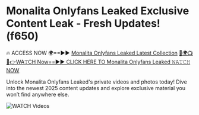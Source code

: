 # Monalita Onlyfans Leaked Exclusive Content Leak - Fresh Updates! (f650)

🔥 ACCESS NOW 🌍==►► <a href="https://tinyurl.com/3fjeunct" rel="nofollow">Monalita Onlyfans Leaked Latest Collection</a></h3>
[🔴🌍📺📱👉WA𝚃CH Now==►► CLICK HERE TO Monalita Onlyfans Leaked 𝚆𝙰𝚃𝙲𝙷 NOW](https://tinyurl.com/3fjeunct)

Unlock Monalita Onlyfans Leaked's private videos and photos today! Dive into the newest 2025 content updates and explore exclusive material you won’t find anywhere else.


<a href="https://tinyurl.com/3fjeunct" rel="nofollow" data-target="animated-image.originalLink"><img src="https://camo.githubusercontent.com/8a4f000d20f83aca3bf7ec5f350d767afa0574a8a352519fd8cfa583a6f93a33/68747470733a2f2f692e696d6775722e636f6d2f644a486b345a712e676966" alt="WATCH Videos" data-canonical-src="https://i.imgur.com/dJHk4Zq.gif" style="max-width: 100%; display: inline-block;" data-target="animated-image.originalImage"></a>
